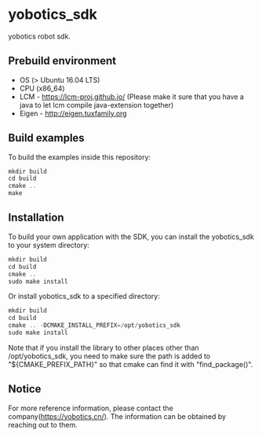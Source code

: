 # **yobotics_sdk** #
yobotics robot sdk.
## **Prebuild environment** ##
- OS (> Ubuntu 16.04 LTS) 
- CPU (x86_64)
- LCM - https://lcm-proj.github.io/ (Please make it sure that you have a java to let lcm compile java-extension together)
- Eigen - http://eigen.tuxfamily.org
## **Build examples** ##
To build the examples inside this repository:
```c++
mkdir build
cd build
cmake ..
make
```
## **Installation** ##
To build your own application with the SDK, you can install the yobotics_sdk to your system directory:
```c++
mkdir build
cd build
cmake ..
sudo make install
```
Or install yobotics_sdk to a specified directory:
```c++
mkdir build
cd build
cmake .. -DCMAKE_INSTALL_PREFIX=/opt/yobotics_sdk
sudo make install
```
Note that if you install the library to other places other than /opt/yobotics_sdk, you need to make sure the path is added to "${CMAKE_PREFIX_PATH}" so that cmake can find it with "find_package()".
## **Notice** ##
For more reference information, please contact the company(https://yobotics.cn/). The information can be obtained by reaching out to them.



